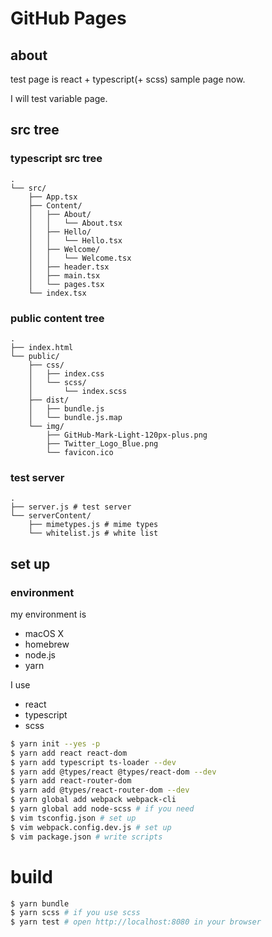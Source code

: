 # GitHub Pages

## about
test page is react + typescript(+ scss) sample page now.

I will test variable page.

## src tree

### typescript src tree

```src tree
.
└── src/
    ├── App.tsx
    ├── Content/
    │   ├── About/
    │   │   └── About.tsx
    │   ├── Hello/
    │   │   └── Hello.tsx
    │   ├── Welcome/
    │   │   └── Welcome.tsx
    │   ├── header.tsx
    │   ├── main.tsx
    │   └── pages.tsx
    └── index.tsx
```

### public content tree

```public content
.
├── index.html
└── public/
    ├── css/
    │   ├── index.css
    │   └── scss/
    │       └── index.scss
    ├── dist/
    │   ├── bundle.js
    │   └── bundle.js.map
    └── img/
        ├── GitHub-Mark-Light-120px-plus.png
        ├── Twitter_Logo_Blue.png
        └── favicon.ico
```

### test server

```test server
.
├── server.js # test server
└── serverContent/
    ├── mimetypes.js # mime types
    └── whitelist.js # white list
```

## set up

### environment

my environment is

- macOS X
- homebrew
- node.js
- yarn

I use

- react
- typescript
- scss

```bash
$ yarn init --yes -p
$ yarn add react react-dom
$ yarn add typescript ts-loader --dev
$ yarn add @types/react @types/react-dom --dev
$ yarn add react-router-dom
$ yarn add @types/react-router-dom --dev
$ yarn global add webpack webpack-cli
$ yarn global add node-scss # if you need
$ vim tsconfig.json # set up
$ vim webpack.config.dev.js # set up
$ vim package.json # write scripts
```

# build

```bash
$ yarn bundle
$ yarn scss # if you use scss
$ yarn test # open http://localhost:8080 in your browser
```
